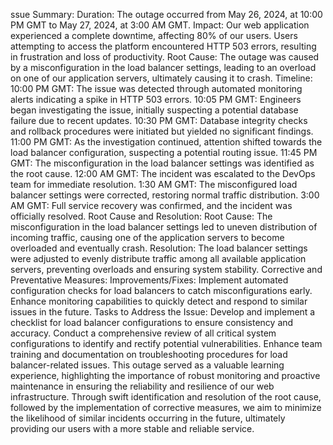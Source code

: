 ssue Summary:
Duration: The outage occurred from May 26, 2024, at 10:00 PM GMT to May 27, 2024, at 3:00 AM GMT.
Impact: Our web application experienced a complete downtime, affecting 80% of our users. Users attempting to access the platform encountered HTTP 503 errors, resulting in frustration and loss of productivity.
Root Cause: The outage was caused by a misconfiguration in the load balancer settings, leading to an overload on one of our application servers, ultimately causing it to crash.
Timeline:
10:00 PM GMT: The issue was detected through automated monitoring alerts indicating a spike in HTTP 503 errors.
10:05 PM GMT: Engineers began investigating the issue, initially suspecting a potential database failure due to recent updates.
10:30 PM GMT: Database integrity checks and rollback procedures were initiated but yielded no significant findings.
11:00 PM GMT: As the investigation continued, attention shifted towards the load balancer configuration, suspecting a potential routing issue.
11:45 PM GMT: The misconfiguration in the load balancer settings was identified as the root cause.
12:00 AM GMT: The incident was escalated to the DevOps team for immediate resolution.
1:30 AM GMT: The misconfigured load balancer settings were corrected, restoring normal traffic distribution.
3:00 AM GMT: Full service recovery was confirmed, and the incident was officially resolved.
Root Cause and Resolution:
Root Cause: The misconfiguration in the load balancer settings led to uneven distribution of incoming traffic, causing one of the application servers to become overloaded and eventually crash.
Resolution: The load balancer settings were adjusted to evenly distribute traffic among all available application servers, preventing overloads and ensuring system stability.
Corrective and Preventative Measures:
Improvements/Fixes:
Implement automated configuration checks for load balancers to catch misconfigurations early.
Enhance monitoring capabilities to quickly detect and respond to similar issues in the future.
Tasks to Address the Issue:
Develop and implement a checklist for load balancer configurations to ensure consistency and accuracy.
Conduct a comprehensive review of all critical system configurations to identify and rectify potential vulnerabilities.
Enhance team training and documentation on troubleshooting procedures for load balancer-related issues.
This outage served as a valuable learning experience, highlighting the importance of robust monitoring and proactive maintenance in ensuring the reliability and resilience of our web infrastructure. Through swift identification and resolution of the root cause, followed by the implementation of corrective measures, we aim to minimize the likelihood of similar incidents occurring in the future, ultimately providing our users with a more stable and reliable service.




